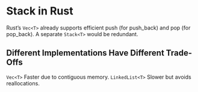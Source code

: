 # Stack in Rust

Rust’s `Vec<T>` already supports efficient push (for push_back) and pop (for pop_back).
A separate `Stack<T>` would be redundant.

## Different Implementations Have Different Trade-Offs

`Vec<T>` Faster due to contiguous memory.
`LinkedList<T>` Slower but avoids reallocations.
